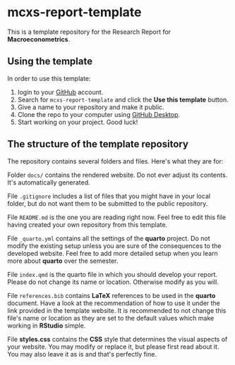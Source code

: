# mcxs-report-template

This is a template repository for the Research Report for **Macroeconometrics**.

## Using the template

In order to use this template:

1.  login to your [GitHub](https://github.com/login) account.
2.  Search for `mcxs-report-template` and click the **Use this template** button.
3.  Give a name to your repository and make it public.
4.  Clone the repo to your computer using [GitHub Desktop](https://desktop.github.com/).
5.  Start working on your project. Good luck!

## The structure of the template repository

The repository contains several folders and files. Here's what they are for:

Folder `docs/` contains the rendered website. Do not ever adjust its contents. It's automatically generated.

File `.gitignore` includes a list of files that you might have in your local folder, but do not want them to be submitted to the public repository.

File `README.md` is the one you are reading right now. Feel free to edit this file having created your own repository from this template.

File `_quarto.yml` contains all the settings of the **quarto** project. Do not modify the existing setup unless you are sure of the consequences to the developed website. Feel free to add more detailed setup when you learn more about **quarto** over the semester.

File `index.qmd` is the quarto file in which you should develop your report. Please do not change its name or location. Otherwise modify as you will.

File `references.bib` contains **LaTeX** references to be used in the **quarto** document. Have a look at the recommendation of how to use it under the link provided in the template website. It is recommended to not change this file's name or location as they are set to the default values which make working in **RStudio** simple.

File **styles.css** contains the **CSS** style that determines the visual aspects of your website. You may modify or replace it, but please first read about it. You may also leave it as is and that's perfectly fine.
